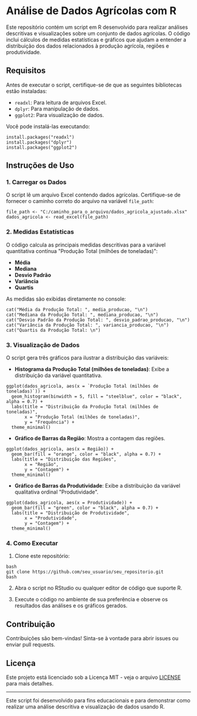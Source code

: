 # Análise de Dados Agrícolas com R

Este repositório contém um script em R desenvolvido para realizar análises descritivas e visualizações sobre um conjunto de dados agrícolas. O código inclui cálculos de medidas estatísticas e gráficos que ajudam a entender a distribuição dos dados relacionados à produção agrícola, regiões e produtividade.

## Requisitos

Antes de executar o script, certifique-se de que as seguintes bibliotecas estão instaladas:

- `readxl`: Para leitura de arquivos Excel.
- `dplyr`: Para manipulação de dados.
- `ggplot2`: Para visualização de dados.

Você pode instalá-las executando:

```
install.packages("readxl")
install.packages("dplyr")
install.packages("ggplot2")
```

## Instruções de Uso

### 1. Carregar os Dados

O script lê um arquivo Excel contendo dados agrícolas. Certifique-se de fornecer o caminho correto do arquivo na variável `file_path`:

```
file_path <- "C:/caminho_para_o_arquivo/dados_agricola_ajustado.xlsx"
dados_agricola <- read_excel(file_path)
```

### 2. Medidas Estatísticas

O código calcula as principais medidas descritivas para a variável quantitativa contínua "Produção Total (milhões de toneladas)":

- **Média**
- **Mediana**
- **Desvio Padrão**
- **Variância**
- **Quartis**

As medidas são exibidas diretamente no console:

```
cat("Média da Produção Total: ", media_producao, "\n")
cat("Mediana da Produção Total: ", mediana_producao, "\n")
cat("Desvio Padrão da Produção Total: ", desvio_padrao_producao, "\n")
cat("Variância da Produção Total: ", variancia_producao, "\n")
cat("Quartis da Produção Total: \n")
```

### 3. Visualização de Dados

O script gera três gráficos para ilustrar a distribuição das variáveis:

- **Histograma da Produção Total (milhões de toneladas)**: Exibe a distribuição da variável quantitativa.

```
ggplot(dados_agricola, aes(x = `Produção Total (milhões de toneladas)`)) +
  geom_histogram(binwidth = 5, fill = "steelblue", color = "black", alpha = 0.7) +
  labs(title = "Distribuição da Produção Total (milhões de toneladas)",
       x = "Produção Total (milhões de toneladas)",
       y = "Frequência") +
  theme_minimal()
```

- **Gráfico de Barras da Região**: Mostra a contagem das regiões.

```
ggplot(dados_agricola, aes(x = Região)) +
  geom_bar(fill = "orange", color = "black", alpha = 0.7) +
  labs(title = "Distribuição das Regiões",
       x = "Região",
       y = "Contagem") +
  theme_minimal()
```

- **Gráfico de Barras da Produtividade**: Exibe a distribuição da variável qualitativa ordinal "Produtividade".

```
ggplot(dados_agricola, aes(x = Produtividade)) +
  geom_bar(fill = "green", color = "black", alpha = 0.7) +
  labs(title = "Distribuição de Produtividade",
       x = "Produtividade",
       y = "Contagem") +
  theme_minimal()
```

### 4. Como Executar

1. Clone este repositório:

```
bash
git clone https://github.com/seu_usuario/seu_repositorio.git
bash
```


2. Abra o script no RStudio ou qualquer editor de código que suporte R.

3. Execute o código no ambiente de sua preferência e observe os resultados das análises e os gráficos gerados.

## Contribuição

Contribuições são bem-vindas! Sinta-se à vontade para abrir issues ou enviar pull requests.

## Licença

Este projeto está licenciado sob a Licença MIT - veja o arquivo [LICENSE](LICENSE) para mais detalhes.

---

Este script foi desenvolvido para fins educacionais e para demonstrar como realizar uma análise descritiva e visualização de dados usando R.
